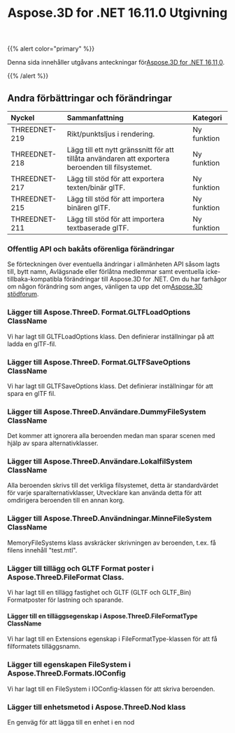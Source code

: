 ﻿---
title: Aspose.3D for .NET 16.11.0 Utgivning
type: docs
weight: 20
url: /sv/net/aspose-3d-for-net-16-11-0-release-notes/
---
{{% alert color="primary" %}} 

Denna sida innehåller utgåvans anteckningar för[Aspose.3D for .NET 16,11,0](https://www.nuget.org/packages/Aspose.3D/16.11.0).

{{% /alert %}} 
## **Andra förbättringar och förändringar**

|**Nyckel**|**Sammanfattning**|**Kategori**|
|:- |:- |:- |
|THREEDNET-219|Rikt/punktsljus i rendering.|Ny funktion|
|THREEDNET-218|Lägg till ett nytt gränssnitt för att tillåta användaren att exportera beroenden till filsystemet.|Ny funktion|
|THREEDNET-217|Lägg till stöd för att exportera texten/binär glTF.|Ny funktion|
|THREEDNET-215|Lägg till stöd för att importera binären glTF.|Ny funktion|
|THREEDNET-211|Lägg till stöd för att importera textbaserade glTF.|Ny funktion|
### **Offentlig API och bakåts oförenliga förändringar**
Se förteckningen över eventuella ändringar i allmänheten API såsom lagts till, bytt namn, Avlägsnade eller förlåtna medlemmar samt eventuella icke-tillbaka-kompatibla förändringar till Aspose.3D for .NET. Om du har farhågor om någon förändring som anges, vänligen ta upp det om[Aspose.3D stödforum](https://forum.aspose.com/c/3d/18).
### **Lägger till Aspose.ThreeD. Format.GLTFLoadOptions ClassName**
Vi har lagt till GLTFLoadOptions klass. Den definierar inställningar på att ladda en glTF-fil.
### **Lägger till Aspose.ThreeD. Format.GLTFSaveOptions ClassName**
Vi har lagt till GLTFSaveOptions klass. Det definierar inställningar för att spara en glTF fil.
### **Lägger till Aspose.ThreeD.Användare.DummyFileSystem ClassName**
Det kommer att ignorera alla beroenden medan man sparar scenen med hjälp av spara alternativklasser.
### **Lägger till Aspose.ThreeD.Användare.LokalfilSystem ClassName**
Alla beroenden skrivs till det verkliga filsystemet, detta är standardvärdet för varje sparalternativklasser, Utvecklare kan använda detta för att omdirigera beroenden till en annan korg.
### **Lägger till Aspose.ThreeD.Användningar.MinneFileSystem ClassName**
MemoryFileSystems klass avskräcker skrivningen av beroenden, t.ex. få filens innehåll "test.mtl".
### **Lägger till tillägg och GLTF Format poster i Aspose.ThreeD.FileFormat Class.**
Vi har lagt till en tillägg fastighet och GLTF (GLTF och GLTF_Bin) Formatposter för lastning och sparande.
#### **Lägger till en tilläggsegenskap i Aspose.ThreeD.FileFormatType ClassName**
Vi har lagt till en Extensions egenskap i FileFormatType-klassen för att få filformatets tilläggsnamn.
### **Lägger till egenskapen FileSystem i Aspose.ThreeD.Formats.IOConfig**
Vi har lagt till en FileSystem i IOConfig-klassen för att skriva beroenden.
### **Lägger till enhetsmetod i Aspose.ThreeD.Nod klass**
En genväg för att lägga till en enhet i en nod
